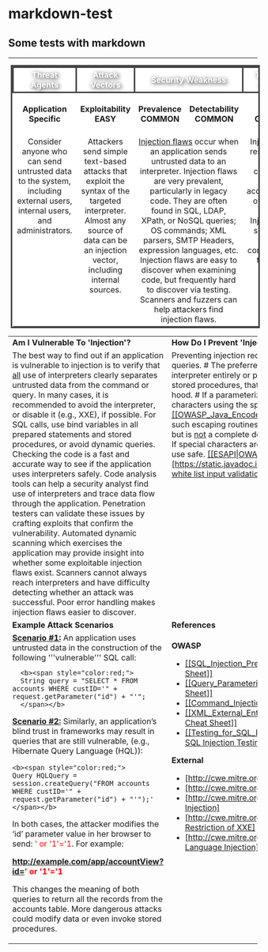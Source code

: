 # markdown-test
Some tests with markdown
---
---
<table style="align:center; border-collapse: collapse; text-align:center; margin: 0px 5px 0px 5px; border: 3px solid #444444; background-color: #FFFFFF; padding=2;">
<tr style="background-color: #FFFFFF; border: 3px solid #444444; height: 2em; font-size: 100%; color: #FFFFFF;  text-shadow: 2px 2px 8px #000000; ">
         <th width="16.5%" style="border: 3px solid #444444;"> Threat Agents</th>
         <th width="16.5%" style="border: 3px solid #444444;"> Attack Vectors</th>
         <th width="33%" colspan="2" style="border: 3px solid #444444;"> Security Weakness</th>
         <th width="16.5%" style="border: 3px solid #444444;">Technical Impacts</th>
         <th width="16.5%" style="border: 3px solid #444444;">Business Impacts</th>
</tr>
<tr>
    <td font-size="100%"; font-weight="bold"; background-color="#D9D9D9"; color="#000000"; border="3px solid #444444"><b>Application<br/>Specific</b></td>
    <td><b>Exploitability<br/> EASY</b></td>
    <td><b>Prevalence<br/> COMMON</b></td>
    <td><b>Detectability<br/> COMMON</b></td>
    <td><b>Impact<br/> COMMON</b></td>
    <td><b>Application /<br/> Business Specific </b></td>
 </tr>
 <!---- Content ---->
 <tr valign="top";> 
     <!--- Threat Agents --->
     <td>
     Consider anyone who can send untrusted data to the system, including external users, internal users, and administrators.
     </td>
     <!--- Attack Vectors --->
     <td>
     Attackers send simple text-based attacks that exploit the syntax of the targeted interpreter. Almost any source of data can be an injection vector, including internal sources. 
     </td>
     <!---  Security Weakness --->
     <td colspan="2";>
     <!--- internal OWASP-Link---> <u><a href="https://www.owasp.org/index.php/Injection_Flaws">Injection flaws</a></u> occur when an application sends untrusted data to an interpreter. Injection flaws are very prevalent, particularly in legacy code. They are often found in SQL, LDAP, XPath, or NoSQL queries; OS commands; XML parsers, SMTP Headers, expression languages, etc. Injection flaws are easy to discover when examining code, but frequently hard to discover via testing. Scanners and fuzzers can help attackers find injection flaws. 
     </td>
     <!--- Technical Impacts --->
     <td>
     Injection can result in data loss or corruption, lack of accountability, or denial of access. Injection can sometimes lead to complete host takeover. 
     </td>
     <!--- Business Impacts --->
     <td>
     Consider the business value of the affected data and the platform running the interpreter. All data could be stolen, modified, or deleted. Could your reputation be harmed?
     </td>
 </tr>
 </table>
     
<!--- {{Top_10:SubsectionTableBeginTemplate|type=main}} {{Top_10_2010:SubsectionAdvancedTemplate|type={{Top_10_2010:StyleTemplate}}|subsection=vulnerableTo|position=firstLeft|risk=1|year=2017|language=en}} ---> 
<table>
<tr valign="top";> 
    <td width="50%"><b>Am I Vulnerable To 'Injection'?</b></td>
    <td width="50%"><b>How Do I Prevent 'Injection'?</b></td>
</tr>
<tr valign="top";> 
    <td  width="50%">The best way to find out if an application is vulnerable to injection is to verify that <u>all</u> use of interpreters clearly separates untrusted data from the command or query. In many cases, it is recommended to avoid the interpreter, or disable it (e.g., XXE), if possible. For SQL calls, use bind variables in all prepared statements and stored procedures, or avoid dynamic queries.
Checking the code is a fast and accurate way to see if the application uses interpreters safely. Code analysis tools can help a security analyst find use of interpreters and trace data flow through the application. Penetration testers can validate these issues by crafting exploits that confirm the vulnerability.
Automated dynamic scanning which exercises the application may provide insight into whether some exploitable injection flaws exist. Scanners cannot always reach interpreters and have difficulty detecting whether an attack was successful. Poor error handling makes injection flaws easier to discover.</td>
 <!--- {{Top_10_2010:SubsectionAdvancedTemplate|type={{Top_10_2010:StyleTemplate}}|subsection=howPrevent|position=right|risk=1|year=2017|language=en}}  --->
   <td width="50%">Preventing injection requires keeping untrusted data separate from commands and queries.
# The preferred option is to use a safe API which avoids the use of the interpreter entirely or provides a parameterized interface.  Be careful with APIs, such as stored procedures, that are parameterized, but can still introduce injection under the hood.
# If a parameterized API is not available, you should carefully escape special characters using the specific escape syntax for that interpreter. <u>[[OWASP_Java_Encoder_Project|OWASP’s Java Encoder]]</u> and similar libraries provide such escaping routines.
# Positive or “white list” input validation is also recommended, but is <u>not</u> a complete defense as many situations require special characters be allowed. If special characters are required, only approaches (1) and (2) above will make their use safe. <u>[[ESAPI|OWASP’s ESAPI]]</u> has an extensible library of <u>[https://static.javadoc.io/org.owasp.esapi/esapi/2.1.0.1/org/owasp/esapi/Validator.html white list input validation routines]</u>.</td>
</tr>
<tr valign="top";> 
    <td width="50%"><b>Example Attack Scenarios</b></td>
    <td width="50%"><b>References</b></td>
</tr>
<tr valign="top";> 
    <td width="50%">
 <!--- {{Top_10_2010:SubsectionAdvancedTemplate|type={{Top_10_2010:StyleTemplate}}|subsection=example|position=left|risk=1|year=2017|language=en}} --->
    <u><b>Scenario #1:</b></u> An application uses untrusted data in the construction of the following '''vulnerable''' SQL call:

 <!--- {{Top_10_2010:ExampleBeginTemplate|year=2017}} --->
      <b><span style="color:red;">
      String query = "SELECT * FROM accounts WHERE custID='" + request.getParameter("id") + "'";
      </span></b> 
 <!--- {{Top_10_2010:ExampleEndTemplate}} --->

<u><b>Scenario #2:</b></u> Similarly, an application’s blind trust in frameworks may result in queries that are still vulnerable, (e.g., Hibernate Query Language (HQL)):
 <!--- {{Top_10_2010:ExampleBeginTemplate|year=2017}} --->
    <b><span style="color:red;">
    Query HQLQuery = session.createQuery("FROM accounts
    WHERE custID='" + request.getParameter("id") + "'");'
    </span></b>
 <!--- {{Top_10_2010:ExampleEndTemplate}} --->
In both cases, the attacker modifies the ‘id’ parameter value in her browser to send: <span style="color:red;">' or '1'='1</span>. For example: 
 <!--- {{Top_10_2010:ExampleBeginTemplate|year=2017}} --->
 <b><span style="color:red;"><nowiki>
http://example.com/app/accountView?id=' or '1'='1 
</nowiki></span></b>
 <!--- {{Top_10_2010:ExampleEndTemplate}} --->
This changes the meaning of both queries to return all the records from the accounts table. More dangerous attacks could modify data or even invoke stored procedures.
    </td>
    <td width="50%">
 <!--- {{Top_10_2010:SubsectionAdvancedTemplate|type={{Top_10_2010:StyleTemplate}}|subsection=references|position=right|risk=1|year=2017|language=en}} --->
 <!--- {{Top_10_2010:SubSubsectionOWASPReferencesTemplate}} --->
<b>OWASP</b>
* <u>[[SQL_Injection_Prevention_Cheat_Sheet | OWASP SQL Injection Prevention Cheat Sheet]]</u>
* <u>[[Query_Parameterization_Cheat_Sheet | OWASP Query Parameterization Cheat Sheet]]</u>
* <u>[[Command_Injection | OWASP Command Injection Article]]</u>
* <u>[[XML_External_Entity_(XXE)_Prevention_Cheat_Sheet| OWASP XXE Prevention Cheat Sheet]]</u>
* <u>[[Testing_for_SQL_Injection_(OTG-INPVAL-005)|OWASP Testing Guide: Chapter on SQL Injection Testing]]</u>

 <!--- {{Top_10_2010:SubSubsectionExternalReferencesTemplate}} --->
<b>External</b>
* <u>[http://cwe.mitre.org/data/definitions/77.html CWE Entry 77 on Command Injection]</u>
* <u>[http://cwe.mitre.org/data/definitions/89.html CWE Entry 89 on SQL Injection]</u>
* <u>[http://cwe.mitre.org/data/definitions/564.html CWE Entry 564 on Hibernate Injection]</u>
* <u>[http://cwe.mitre.org/data/definitions/611.html CWE Entry 611 on Improper Restriction of XXE]</u>
* <u>[http://cwe.mitre.org/data/definitions/917.html|CWE Entry 917 on Expression Language Injection]</u>
    </td>
</tr>
</table>
 
